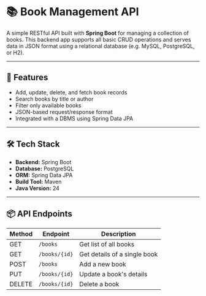 # 📚 Book Management API

A simple RESTful API built with **Spring Boot** for managing a collection of books. This backend app supports all basic CRUD operations and serves data in JSON format using a relational database (e.g. MySQL, PostgreSQL, or H2).

---

## 🚀 Features

- Add, update, delete, and fetch book records
- Search books by title or author
- Filter only available books
- JSON-based request/response format
- Integrated with a DBMS using Spring Data JPA

---

## 🛠️ Tech Stack

- **Backend:** Spring Boot
- **Database:** PostgreSQL
- **ORM:** Spring Data JPA
- **Build Tool:** Maven
- **Java Version:** 24

---

## 📦 API Endpoints

| Method | Endpoint              | Description                          |
|--------|-----------------------|--------------------------------------|
| GET    | `/books`              | Get list of all books                |
| GET    | `/books/{id}`         | Get details of a single book         |
| POST   | `/books`              | Add a new book                       |
| PUT    | `/books/{id}`         | Update a book's details              |
| DELETE | `/books/{id}`         | Delete a book
